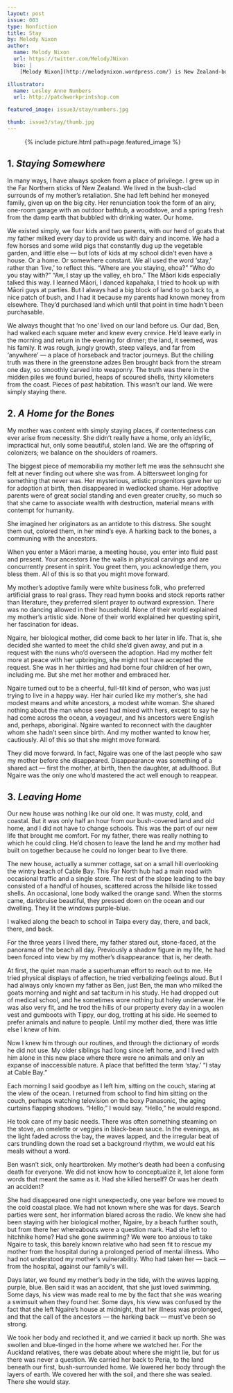 ```yaml
---
layout: post
issue: 003
type: Nonfiction
title: Stay
by: Melody Nixon
author:
  name: Melody Nixon
  url: https://twitter.com/MelodyJNixon
  bio: |
    [Melody Nixon](http://melodynixon.wordpress.com/) is New Zealand-born writer living in New York City. She writes lyrical essays, cultural reportage, and reviews, and teaches creative writing for the New York Writers' Coalition. She has received support from the Ucross Foundation, the Virginia Center for the Creative Arts, The Ragdale Foundation, Art Farm Nebraska, and Columbia University's School of the Arts. Melody is a Founding Editor of <cite>[Apogee](http://www.apogeejournal.org)</cite>, a literary journal dedicated to work by writers of color and work that explores issues of identity, race, and writing from the margins. Find her on Twitter at: @melodyjnixon.

illustrator:
  name: Lesley Anne Numbers
  url: http://patchworkprintshop.com

featured_image: issue3/stay/numbers.jpg

thumb: issue3/stay/thumb.jpg
---
```


<figure class="middle">
  {% include picture.html path=page.featured_image %}
</figure>

## 1. <i>Staying Somewhere</i>

In many ways, I have always spoken from a place of privilege. I grew up in the Far Northern sticks of New Zealand. We lived in the bush-clad surrounds of my mother’s retaliation. She had left behind her moneyed family, given up on the big city. Her renunciation took the form of an airy, one-room garage with an outdoor bathtub, a woodstove, and a spring fresh from the damp earth that bubbled with drinking water. Our home.

We existed simply, we four kids and two parents, with our herd of goats that my father milked every day to provide us with dairy and income. We had a few horses and some wild pigs that constantly dug up the vegetable garden, and little else — but lots of kids at my school didn't even have a house. Or a home. Or somewhere constant. We all used the word ‘stay,’ rather than ‘live,’ to reflect this. “Where are you staying, ehoa?” “Who do you stay with?” “Aw, I stay up the valley, eh bro.” The Māori kids especially talked this way. I learned Māori, I danced kapahaka, I tried to hook up with Māori guys at parties. But I always had a big block of land to go back to, a nice patch of bush, and I had it because my parents had known money from elsewhere. They’d purchased land which until that point in time hadn’t been purchasable.

We always thought that ‘no one’ lived on our land before us. Our dad, Ben, had walked each square meter and knew every crevice. He’d leave early in the morning and return in the evening for dinner; the land, it seemed, was his family. It was rough, jungly growth, steep valleys, and far from ‘anywhere’ — a place of horseback and tractor journeys. But the chilling truth was there in the greenstone adzes Ben brought back from the stream one day, so smoothly carved into weaponry. The truth was there in the midden piles we found buried, heaps of scoured shells, thirty kilometers from the coast. Pieces of past habitation. This wasn’t our land. We were simply staying there.



## 2. <i>A Home for the Bones</i>

My mother was content with simply staying places, if contentedness can ever arise from necessity. She didn’t really have a home, only an idyllic, impractical hut, only some beautiful, stolen land. We are the offspring of colonizers; we balance on the shoulders of roamers.

The biggest piece of memorabilia my mother left me was the sehnsucht she felt at never finding out where she was from. A bittersweet longing for something that never was. Her mysterious, artistic progenitors gave her up for adoption at birth, then disappeared in wedlocked shame. Her adoptive parents were of great social standing and even greater cruelty, so much so that she came to associate wealth with destruction, material means with contempt for humanity.

She imagined her originators as an antidote to this distress. She sought them out, colored them, in her mind’s eye. A harking back to the bones, a communing with the ancestors.

When you enter a Māori marae, a meeting house, you enter into fluid past and present. Your ancestors line the walls in physical carvings and are concurrently present in spirit. You greet them, you acknowledge them, you bless them. All of this is so that you might move forward.

My mother’s adoptive family were white business folk, who preferred artificial grass to real grass. They read hymn books and stock reports rather than literature, they preferred silent prayer to outward expression. There was no dancing allowed in their household. None of their world explained my mother’s artistic side. None of their world explained her questing spirit, her fascination for ideas.

Ngaire, her biological mother, did come back to her later in life. That is, she decided she wanted to meet the child she’d given away, and put in a request with the nuns who’d overseen the adoption. Had my mother felt more at peace with her upbringing, she might not have accepted the request. She was in her thirties and had borne four children of her own, including me. But she met her mother and embraced her.

Ngaire turned out to be a cheerful, full-tilt kind of person, who was just trying to live in a happy way. Her hair curled like my mother’s, she had modest means and white ancestors, a modest white woman. She shared nothing about the man whose seed had mixed with hers, except to say he had come across the ocean, a voyageur, and his ancestors were English and, perhaps, aboriginal. Ngaire wanted to reconnect with the daughter whom she hadn’t seen since birth. And my mother wanted to know her, cautiously. All of this so that she might move forward.

They did move forward. In fact, Ngaire was one of the last people who saw my mother before she disappeared. Disappearance was something of a shared act — first the mother, at birth, then the daughter, at adulthood. But Ngaire was the only one who’d mastered the act well enough to reappear.



## 3. <i>Leaving Home</i>

Our new house was nothing like our old one. It was musty, cold, and coastal. But it was only half an hour from our bush-covered land and old home, and I did not have to change schools. This was the part of our new life that brought me comfort. For my father, there was really nothing to which he could cling. He’d chosen to leave the land he and my mother had built on together because he could no longer bear to live there.

The new house, actually a summer cottage, sat on a small hill overlooking the wintry beach of Cable Bay. This Far North hub had a main road with occasional traffic and a single store. The rest of the slope leading to the bay consisted of a handful of houses, scattered across the hillside like tossed shells. An occasional, lone body walked the orange sand. When the storms came, darkbruise beautiful, they pressed down on the ocean and our dwelling. They lit the windows purple-blue.

I walked along the beach to school in Taipa every day, there, and back, there, and back.

For the three years I lived there, my father stared out, stone-faced, at the panorama of the beach all day. Previously a shadow figure in my life, he had been forced into view by my mother’s disappearance: that is, her death.

At first, the quiet man made a superhuman effort to reach out to me. He tried physical displays of affection, he tried verbalizing feelings aloud. But I had always only known my father as Ben, just Ben, the man who milked the goats morning and night and sat taciturn in his study. He had dropped out of medical school, and he sometimes wore nothing but holey underwear. He was also very fit, and he trod the hills of our property every day in a woolen vest and gumboots with Tippy, our dog, trotting at his side. He seemed to prefer animals and nature to people. Until my mother died, there was little else I knew of him.

Now I knew him through our routines, and through the dictionary of words he did not use. My older siblings had long since left home, and I lived with him alone in this new place where there were no animals and only an expanse of inaccessible nature. A place that befitted the term ‘stay.’ “I stay at Cable Bay.”

Each morning I said goodbye as I left him, sitting on the couch, staring at the view of the ocean. I returned from school to find him sitting on the couch, perhaps watching television on the boxy Panasonic, the aging curtains flapping shadows. “Hello,” I would say. “Hello,” he would respond.

He took care of my basic needs. There was often something steaming on the stove, an omelette or veggies in black-bean sauce. In the evenings, as the light faded across the bay, the waves lapped, and the irregular beat of cars trundling down the road set a background rhythm, we would eat his meals without a word.

Ben wasn’t sick, only heartbroken. My mother’s death had been a confusing death for everyone. We did not know how to conceptualize it, let alone form words that meant the same as it. Had she killed herself? Or was her death an accident?

She had disappeared one night unexpectedly, one year before we moved to the cold coastal place. We had not known where she was for days. Search parties were sent, her information blared across the radio. We knew she had been staying with her biological mother, Ngaire, by a beach further south, but from there her whereabouts were a question mark. Had she left to hitchhike home? Had she gone swimming? We were too anxious to take Ngaire to task, this barely known relative who had seen fit to rescue my mother from the hospital during a prolonged period of mental illness. Who had not understood my mother’s vulnerability. Who had taken her — back — from the hospital, against our family's will.

Days later, we found my mother’s body in the tide, with the waves lapping, purple, blue. Ben said it was an accident, that she just loved swimming. Some days, his view was made real to me by the fact that she was wearing a swimsuit when they found her. Some days, his view was confused by the fact that she left Ngaire’s house at midnight, that her illness was prolonged, and that the call of the ancestors — the harking back — must’ve been so strong.

We took her body and reclothed it, and we carried it back up north. She was swollen and blue-tinged in the home where we watched her. For the Auckland relatives, there was debate about where she might lie, but for us there was never a question. We carried her back to Peria, to the land beneath our first, bush-surrounded home. We lowered her body through the layers of earth. We covered her with the soil, and there she was sealed. There she would stay.
